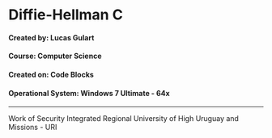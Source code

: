 # Diffie-Hellman C
#### Created by: Lucas Gulart
#### Course: Computer Science
#### Created on: Code Blocks
#### Operational System: Windows 7 Ultimate - 64x

---

Work of Security
Integrated Regional University of High Uruguay and Missions - URI
